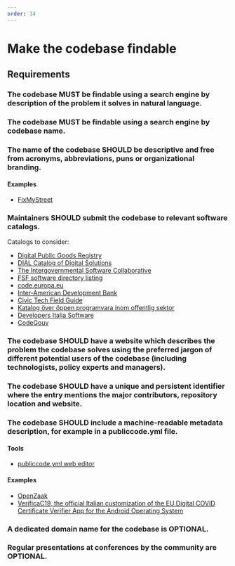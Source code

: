 ```yaml
---
order: 14
---
```


# Make the codebase findable

<!-- SPDX-License-Identifier: CC0-1.0 -->
<!-- written in 2022 by The Foundation for Public Code <info@publiccode.net> -->

## Requirements

### The codebase MUST be findable using a search engine by description of the problem it solves in natural language.

### The codebase MUST be findable using a search engine by codebase name.

### The name of the codebase SHOULD be descriptive and free from acronyms, abbreviations, puns or organizational branding.

#### Examples

* [FixMyStreet](https://www.fixmystreet.com/)

### Maintainers SHOULD submit the codebase to relevant software catalogs.

Catalogs to consider:

* [Digital Public Goods Registry](https://digitalpublicgoods.net/registry/)
* [DIAL Catalog of Digital Solutions](https://solutions.dial.community/)
* [The Intergovernmental Software Collaborative](https://softwarecollaborative.org/)
* [FSF software directory listing](https://directory.fsf.org/wiki/Main_Page)
* [code.europa.eu](https://code.europa.eu/)
* [Inter-American Development Bank](https://code.iadb.org/en/about)
* [Civic Tech Field Guide](https://directory.civictech.guide/listing-category/the-tech)
* [Katalog över öppen programvara inom offentlig sektor](https://offentligkod.se/)
* [Developers Italia Software](https://developers.italia.it/it/software.html)
* [CodeGouv](https://code.gouv.fr/)

### The codebase SHOULD have a website which describes the problem the codebase solves using the preferred jargon of different potential users of the codebase (including technologists, policy experts and managers).

### The codebase SHOULD have a unique and persistent identifier where the entry mentions the major contributors, repository location and website.

### The codebase SHOULD include a machine-readable metadata description, for example in a publiccode.yml file.

#### Tools

* [publiccode.yml web editor](https://publiccode-editor.developers.italia.it/)

#### Examples

* [OpenZaak](https://github.com/open-zaak/open-zaak/blob/main/publiccode.yaml)
* [VerificaC19, the official Italian customization of the EU Digital COVID Certificate Verifier App for the Android Operating System](https://github.com/ministero-salute/it-dgc-verificaC19-android/blob/develop/publiccode.yml)

### A dedicated domain name for the codebase is OPTIONAL.

### Regular presentations at conferences by the community are OPTIONAL.
